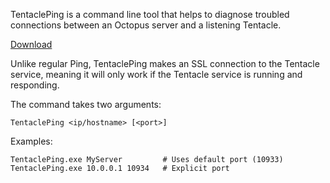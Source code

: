 TentaclePing is a command line tool that helps to diagnose troubled connections between an Octopus server and a listening Tentacle. 

[Download](https://github.com/OctopusDeploy/TentaclePing/releases)

Unlike regular Ping, TentaclePing makes an SSL connection to the Tentacle service, meaning it will only work if the Tentacle service is running and responding. 

The command takes two arguments:

    TentaclePing <ip/hostname> [<port>]
    
Examples:

    TentaclePing.exe MyServer         # Uses default port (10933)
    TentaclePing.exe 10.0.0.1 10934   # Explicit port

